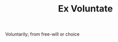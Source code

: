 ---
title: Ex Voluntate
letter: E
permalink: "/definitions/bld-ex-voluntate.html"
body: Voluntarily; from free-will or choice
published_at: '2018-07-07'
source: Black's Law Dictionary 2nd Ed (1910)
layout: post
---